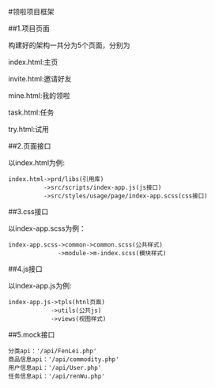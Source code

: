 #领啦项目框架

##1.项目页面

构建好的架构一共分为5个页面，分别为

index.html:主页

invite.html:邀请好友

mine.html:我的领啦

task.html:任务

try.html:试用

##2.页面接口

以index.html为例:

    index.html->prd/libs(引用库)
              ->src/scripts/index-app.js(js接口)
              ->src/styles/usage/page/index-app.scss(css接口)

##3.css接口

以index-app.scss为例：

    index-app.scss->common->common.scss(公共样式)
                  ->module->m-index.scss(模块样式)

##4.js接口

以index-app.js为例:

    index-app.js->tpls(htnl页面)
                ->utils(公共js)
                ->views(视图样式)

##5.mock接口

    分类api：'/api/FenLei.php'
    商品信息api：'/api/commodity.php'
    用户信息api：'/api/User.php'
    任务信息api：'/api/renWu.php'